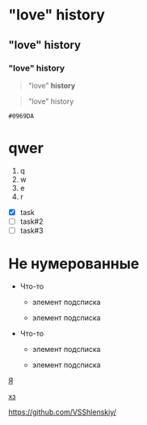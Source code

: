 # "love" history
## "love" history
### "love" history
> "love" **history**

> "love" history

`#0969DA`

# qwer
1. q
2. w
3. e
4. r

- [x] task
- [ ] task#2
- [ ] task#3 

# Не нумерованные

- Что-то

  - элемент подсписка

  - элемент подсписка

- Что-то

  - элемент подсписка

  - элемент подсписка


[Я](https://github.com/VSShlenskiy)

[хз](#love-history)

<https://github.com/VSShlenskiy/>

